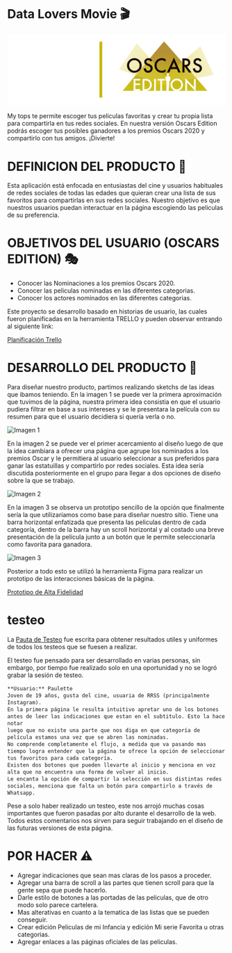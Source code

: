 # Data Lovers Movie 🎬
![logo](./src/img/logo.png "logo")

 My tops te permite escoger tus peliculas favoritas y crear tu propia lista para compartirla en tus redes sociales. En nuestra versión Oscars Edition podrás escoger tus posibles ganadores a los premios Oscars 2020 y compartirlo con tus amigos. ¡Divierte! 

 # DEFINICION DEL PRODUCTO   🎥 

  Esta aplicación está enfocada en entusiastas del cine y usuarios habituales de redes sociales de todas las edades que quieran crear una lista de sus favoritos para compartirlas en sus redes sociales. Nuestro objetivo es que nuestros usuarios puedan interactuar en la página escogiendo las peliculas de su preferencia.

  # OBJETIVOS DEL USUARIO (OSCARS EDITION) 🎭 
  
  - Conocer las Nominaciones a los premios Oscars 2020.
  - Conocer las peliculas nominadas en las diferentes categorias.
  - Conocer los actores nominados en las diferentes categorias.

  Este proyecto se desarrollo basado en historias de usuario, las cuales fueron planificadas en la herramienta TRELLO y pueden observar entrando al siguiente link:

[Planificación Trello](https://trello.com/b/8jTCVEd9/my-top)

# DESARROLLO DEL PRODUCTO 🎯

Para diseñar nuestro producto, partimos realizando sketchs de las ideas que ibamos teniendo. En la imagen 1 se puede ver la primera aproximación que tuvimos de la página, nuestra primera idea consistia en que el usuario pudiera filtrar en base a sus intereses y se le presentara la película con su resumen para que el usuario decidiera si quería verla o no.

![Imagen 1](https://i.imgur.com/382FHnX.jpg)

En la imagen 2 se puede ver el primer acercamiento al diseño luego de que la idea cambiara a ofrecer una página que agrupe los nominados a los premios Oscar y le permitiera al usuario seleccionar a sus preferidos para ganar las estatuillas y compartirlo por redes sociales. 
Esta idea sería discutida posteriormente en el grupo para llegar a dos opciones de diseño sobre la que se trabajo.

![Imagen 2](https://i.imgur.com/n28yub9.jpg)


En la imagen 3 se observa un prototipo sencillo de la opción que finalmente sería la que utilizaríamos como base para diseñar nuestro sitio. Tiene una barra horizontal enfatizada que presenta las peliculas dentro de cada categoría, dentro de la barra hay un scroll horizontal y al costado una breve presentación de la película junto a un botón que le permite seleccionarla como favorita para ganadora.

![Imagen 3](https://i.imgur.com/8CpXRBx.jpg?1)


 Posterior a todo esto se utilizó la herramienta Figma para realizar un prototipo de las interacciones básicas de la página.

[Prototipo de Alta Fidelidad](https://www.figma.com/file/5INwwKD86u95R8hAoBy6TI/MyTopsv2?node-id=0%3A1)

# testeo

La [Pauta de Testeo](https://docdro.id/INZmaXl) fue escrita para obtener resultados utiles y uniformes de todos los testeos que se fuesen a realizar.

El testeo fue pensado para ser desarrollado en varias personas, sin embargo, por tiempo fue realizado solo en una oportunidad y no se logró grabar la sesión de testeo.

    **Usuario:** Paulette
    Joven de 19 años, gusta del cine, usuaria de RRSS (principalmente Instagram).
    En la primera página le resulta intuitivo apretar uno de los botones antes de leer las indicaciones que estan en el subtitulo. Esto la hace notar 
    luego que no existe una parte que nos diga en que categoría de película estamos una vez que se abren las nominadas.
    No comprende completamente el flujo, a medida que va pasando mas tiempo logra entender que la página te ofrece la opción de seleccionar tus favoritos para cada categoría.
    Existen dos botones que pueden llevarte al inicio y menciona en voz alta que no encuentra una forma de volver al inicio.
    Le encanta la opción de compartir la selección en sus distintas redes sociales, menciona que falta un botón para compartirlo a través de Whatsapp.
    
Pese a solo haber realizado un testeo, este nos arrojó muchas cosas importantes que fueron pasadas por alto durante el desarrollo de la web. Todos estos comentarios nos sirven para seguir trabajando en el diseño de las futuras versiones de esta página.


# POR HACER ⚠️

- Agregar indicaciones que sean mas claras de los pasos a proceder.
- Agregar una barra de scroll a las partes que tienen scroll para que la gente sepa que puede hacerlo.
- Darle estilo de botones a las portadas de las peliculas, que de otro modo solo parece cartelera.
- Mas alterativas en cuanto a la tematica de las listas que se pueden conseguir.
- Crear edición Peliculas de mi Infancia y edición Mi serie Favorita u otras categorias.
- Agregar enlaces a las páginas oficiales de las peliculas.